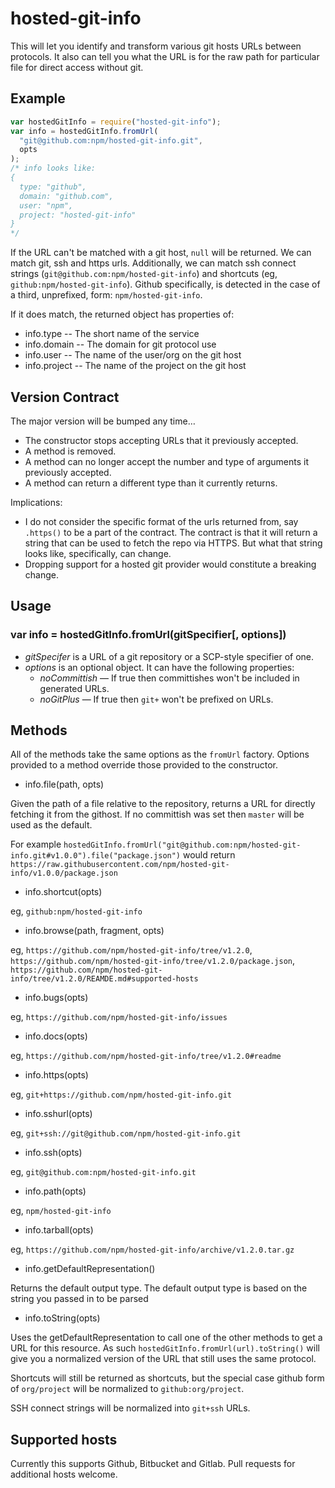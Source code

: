 # hosted-git-info

This will let you identify and transform various git hosts URLs between
protocols. It also can tell you what the URL is for the raw path for
particular file for direct access without git.

## Example

```javascript
var hostedGitInfo = require("hosted-git-info");
var info = hostedGitInfo.fromUrl(
  "git@github.com:npm/hosted-git-info.git",
  opts
);
/* info looks like:
{
  type: "github",
  domain: "github.com",
  user: "npm",
  project: "hosted-git-info"
}
*/
```

If the URL can't be matched with a git host, `null` will be returned. We
can match git, ssh and https urls. Additionally, we can match ssh connect
strings (`git@github.com:npm/hosted-git-info`) and shortcuts (eg,
`github:npm/hosted-git-info`). Github specifically, is detected in the case
of a third, unprefixed, form: `npm/hosted-git-info`.

If it does match, the returned object has properties of:

- info.type -- The short name of the service
- info.domain -- The domain for git protocol use
- info.user -- The name of the user/org on the git host
- info.project -- The name of the project on the git host

## Version Contract

The major version will be bumped any time…

- The constructor stops accepting URLs that it previously accepted.
- A method is removed.
- A method can no longer accept the number and type of arguments it previously accepted.
- A method can return a different type than it currently returns.

Implications:

- I do not consider the specific format of the urls returned from, say
  `.https()` to be a part of the contract. The contract is that it will
  return a string that can be used to fetch the repo via HTTPS. But what
  that string looks like, specifically, can change.
- Dropping support for a hosted git provider would constitute a breaking
  change.

## Usage

### var info = hostedGitInfo.fromUrl(gitSpecifier[, options])

- _gitSpecifer_ is a URL of a git repository or a SCP-style specifier of one.
- _options_ is an optional object. It can have the following properties:
  - _noCommittish_ — If true then committishes won't be included in generated URLs.
  - _noGitPlus_ — If true then `git+` won't be prefixed on URLs.

## Methods

All of the methods take the same options as the `fromUrl` factory. Options
provided to a method override those provided to the constructor.

- info.file(path, opts)

Given the path of a file relative to the repository, returns a URL for
directly fetching it from the githost. If no committish was set then
`master` will be used as the default.

For example `hostedGitInfo.fromUrl("git@github.com:npm/hosted-git-info.git#v1.0.0").file("package.json")`
would return `https://raw.githubusercontent.com/npm/hosted-git-info/v1.0.0/package.json`

- info.shortcut(opts)

eg, `github:npm/hosted-git-info`

- info.browse(path, fragment, opts)

eg, `https://github.com/npm/hosted-git-info/tree/v1.2.0`,
`https://github.com/npm/hosted-git-info/tree/v1.2.0/package.json`,
`https://github.com/npm/hosted-git-info/tree/v1.2.0/REAMDE.md#supported-hosts`

- info.bugs(opts)

eg, `https://github.com/npm/hosted-git-info/issues`

- info.docs(opts)

eg, `https://github.com/npm/hosted-git-info/tree/v1.2.0#readme`

- info.https(opts)

eg, `git+https://github.com/npm/hosted-git-info.git`

- info.sshurl(opts)

eg, `git+ssh://git@github.com/npm/hosted-git-info.git`

- info.ssh(opts)

eg, `git@github.com:npm/hosted-git-info.git`

- info.path(opts)

eg, `npm/hosted-git-info`

- info.tarball(opts)

eg, `https://github.com/npm/hosted-git-info/archive/v1.2.0.tar.gz`

- info.getDefaultRepresentation()

Returns the default output type. The default output type is based on the
string you passed in to be parsed

- info.toString(opts)

Uses the getDefaultRepresentation to call one of the other methods to get a URL for
this resource. As such `hostedGitInfo.fromUrl(url).toString()` will give
you a normalized version of the URL that still uses the same protocol.

Shortcuts will still be returned as shortcuts, but the special case github
form of `org/project` will be normalized to `github:org/project`.

SSH connect strings will be normalized into `git+ssh` URLs.

## Supported hosts

Currently this supports Github, Bitbucket and Gitlab. Pull requests for
additional hosts welcome.

